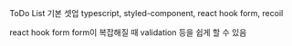 ToDo List 기본 셋업
typescript, styled-component, react hook form, recoil

react hook form
form이 복잡해질 때 validation 등을 쉽게 할 수 있음
